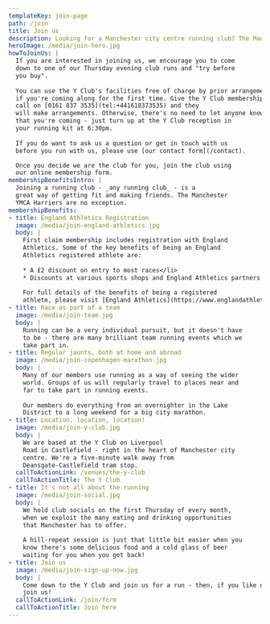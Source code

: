 ```yaml
---
templateKey: join-page
path: /join
title: Join us
description: Looking for a Manchester city centre running club? The Manchester YMCA Harriers might just be the club for you!
heroImage: /media/join-hero.jpg
howToJoinUs: |
  If you are interested in joining us, we encourage you to come
  down to one of our Thursday evening club runs and "try before
  you buy".
  
  You can use the Y Club's facilities free of charge by prior arrangement
  if you're coming along for the first time. Give the Y Club membership team a
  call on [0161 837 3535](tel:+441618373535) and they
  will make arrangements. Otherwise, there's no need to let anyone know
  that you're coming - just turn up at the Y Club reception in
  your running kit at 6:30pm.
  
  If you do want to ask us a question or get in touch with us
  before you run with us, please use [our contact form](/contact).

  Once you decide we are the club for you, join the club using
  our online membership form.
membershipBenefitsIntro: |
  Joining a running club - _any running club_ - is a
  great way of getting fit and making friends. The Manchester
  YMCA Harriers are no exception.
membershipBenefits:
- title: England Athletics Registration
  image: /media/join-england-athletics.jpg
  body: |
    First claim membership includes registration with England
    Athletics. Some of the key benefits of being an England
    Athletics registered athlete are:
  
    * A £2 discount on entry to most races</li>
    * Discounts at various sports shops and England Athletics partners
    
    For full details of the benefits of being a registered
    athlete, please visit [England Athletics](https://www.englandathletics.org)
- title: Race as part of a team
  image: /media/join-team.jpg
  body: |
    Running can be a very individual pursuit, but it doesn't have
    to be - there are many brilliant team running events which we
    take part in.
- title: Regular jaunts, both at home and abroad
  image: /media/join-copenhagen-marathon.jpg
  body: |
    Many of our members use running as a way of seeing the wider
    world. Groups of us will regularly travel to places near and
    far to take part in running events.
  
    Our members do everything from an overnighter in the Lake
    District to a long weekend for a big city marathon.
- title: Location, location, location!
  image: /media/join-y-club.jpg
  body: |
    We are based at the Y Club on Liverpool
    Road in Castlefield - right in the heart of Manchester city
    centre. We're a five-minute walk away from
    Deansgate-Castlefield tram stop.
  callToActionLink: /venues/the-y-club
  callToActionTitle: The Y Club
- title: It's not all about the running
  image: /media/join-social.jpg
  body: |
    We hold club socials on the first Thursday of every month,
    when we exploit the many eating and drinking opportunities
    that Manchester has to offer.
                 
    A hill-repeat session is just that little bit easier when you
    know there's some delicious food and a cold glass of beer
    waiting for you when you get back!
- title: Join us
  image: /media/join-sign-up-now.jpg
  body: |
    Come down to the Y Club and join us for a run - then, if you like us, 
    join us!
  callToActionLink: /join/form
  callToActionTitle: Join here
---
```

